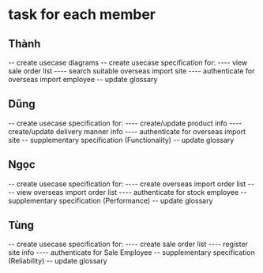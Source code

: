 # task for each member

## Thành

-- create usecase diagrams
-- create usecase specification for:
---- view sale order list
---- search suitable overseas import site
---- authenticate for overseas import employee
-- update glossary

## Dũng

-- create usecase specification for:
---- create/update product info
---- create/update delivery manner info
---- authenticate for overseas import site
-- supplementary specification (Functionality)
-- update glossary

## Ngọc

-- create usecase specification for:
---- create overseas import order list
---- view overseas import order list
---- authenticate for stock employee
-- supplementary specification (Performance)
-- update glossary

## Tùng

-- create usecase specification for:
---- create sale order list
---- register site info
---- authenticate for Sale Employee
-- supplementary specification (Reliability)
-- update glossary
